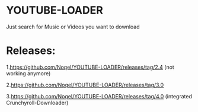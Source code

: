 # YOUTUBE-LOADER
 Just search for Music or Videos you want to download
# Releases:
1.https://github.com/Noqel/YOUTUBE-LOADER/releases/tag/2.4 (not working anymore)

2.https://github.com/Noqel/YOUTUBE-LOADER/releases/tag/3.0

3.https://github.com/Noqel/YOUTUBE-LOADER/releases/tag/4.0 (integrated Crunchyroll-Downloader)
